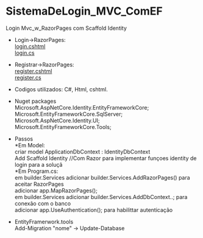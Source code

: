 # SistemaDeLogin_MVC_ComEF
Login Mvc_w_RazorPages com Scaffold Identity

- Login->RazorPages:
<br/>[login.cshtml](/SistemaDeLogin_MVC_ComEF/Areas/Identity/Pages/Account/Login.cshtml)
<br/>[login.cs](/SistemaDeLogin_MVC_ComEF/Areas/Identity/Pages/Account/Login.cshtml.cs)
- Registrar->RazorPages:
<br/>[register.cshtml](/SistemaDeLogin_MVC_ComEF/Areas/Identity/Pages/Account/Register.cshtml)
<br/>[register.cs](/SistemaDeLogin_MVC_ComEF/Areas/Identity/Pages/Account/Register.cshtml.cs)

- Codigos utilizados: C#, Html, cshtml.

- Nuget packages
<br/> Microsoft.AspNetCore.Identity.EntityFrameworkCore;
<br/>Microsoft.EntityFrameworkCore.SqlServer;
<br/>Microsoft.AspNetCore.Identity.UI;
<br/>Microsoft.EntityFrameworkCore.Tools;

- Passos
<br/>*Em Model:
<br/>criar model ApplicationDbContext : IdentityDbContext
<br/>Add Scaffold Identity //Com Razor para implementar funçoes identity de login para a soluçã
<br/>*Em Program.cs:
<br/>em builder.Services adicionar builder.Services.AddRazorPages() para aceitar RazorPages
<br/>adicionar app.MapRazorPages();
<br/>em builder.Services adicionar builder.Services.AddDbContext<ApplicationDbContext>..; para conexão com o banco
<br/>adicionar app.UseAuthentication(); para habilittar autenticação
- EntityFramerwork.tools
<br/>Add-Migration "nome" -> Update-Database
